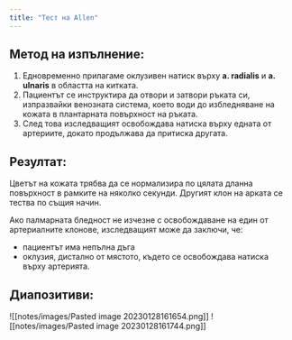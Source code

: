 ```yaml
---
title: "Тест на Allen"
---
```


## Метод на изпълнение:
1. Едновременно прилагаме оклузивен натиск върху **а. radialis** и **a. ulnaris** в областта на китката.
2. Пациентът се инструктира да отвори и затвори ръката си, изпразвайки венозната система, което води до избледняване на кожата в плантарната повърхност на ръката.
3. След това изследващият освобождава натиска върху едната от артериите, докато продължава да притиска другата.

## Резултат:
Цветът на кожата трябва да се нормализира по цялата дланна повърхност в рамките на няколко секунди. Другият клон на арката се тества по същия начин.

Ако палмарната бледност не изчезне с освобождаване на един от артериалните клонове, изследващият може да заключи, че:
- пациентът има непълна дъга 
- оклузия, дистално от мястото, където се освобождава натиска върху артерията.

## Диапозитиви:
![[notes/images/Pasted image 20230128161654.png]]
![[notes/images/Pasted image 20230128161744.png]]
